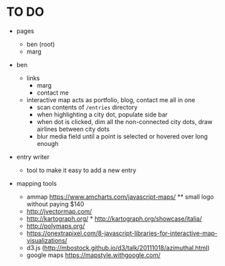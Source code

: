 # TO DO

- pages
    - ben (root)
    - marg

- ben
    - links
        - marg
        - contact me
    - interactive map acts as portfolio, blog, contact me all in one
        - scan contents of `/entries` directory
        - when highlighting a city dot, populate side bar
        - when dot is clicked, dim all the non-connected city dots, draw airlines between city dots
        - blur media field until a point is selected or hovered over long enough

- entry writer
    - tool to make it easy to add a new entry





- mapping tools
    - ammap https://www.amcharts.com/javascript-maps/ ** small logo without paying $140
    - http://jvectormap.com/
    - http://kartograph.org/ * http://kartograph.org/showcase/italia/
    - http://polymaps.org/
    - https://onextrapixel.com/8-javascript-libraries-for-interactive-map-visualizations/
    - d3.js (http://mbostock.github.io/d3/talk/20111018/azimuthal.html)
    - google maps https://mapstyle.withgoogle.com/
